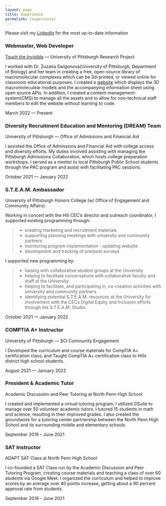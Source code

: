 ```yaml
---
layout: page
title: Experience
permalink: /experience/
---
```

<div class="w-100">
    <div class="mb-3">
        <p class="lead"> Please visit my <a href="https://linkedin.com/in/kimshinwoo">LinkedIn</a> for the most up-to-date information </p>
    </div>
     <div class="d-flex flex-column flex-md-row justify-content-between mb-3">
        <div class="flex-grow-1">
            <h3 class="mb-0">Webmaster, Web Developer</h3>
            <p class="subheading mb-1"><a href="https://touchtheinvisible.com">Touch the Invisible</a> — University of Pittsburgh Research Project</p>
            <p class="mb-0">
            I worked with Dr. Zuzana Swigonova(University of Pittsburgh, Department of Biology) and her team in creating a free, open-source library of macromolecular complexes which can be 3d-printed, or viewed online for classroom educational purposes. I created a <a href="https://touchtheinvisible.com">website</a> which displays the 3D macromoleculear models and the accompanying information sheet using open source APIs. In addition, I created a content-management-system(CMS) to manage all the assets and to allow for non-technical staff members to edit the website without learning to code.    
            </p>
        </div>
        <div class="flex-shrink-0"><span class="text-primary">March 2022 — Present</span></div>
    </div>
    <div class="d-flex flex-column flex-md-row justify-content-between mb-3">
        <div class="flex-grow-1">
            <h3 class="mb-0">Diversity Recruitment Education and Mentoring (DREAM) Team</h3>
            <p class="subheading mb-1">University of Pittsburgh — Office of Admissions and Financial Aid</p>
            <p class="mb-0">
                I assisted the Office of Admissions and Financial Aid with college access and diversity efforts. My duties involved assisting with managing the Pittsburgh Admissions Collaboration, which hosts college preparation workshops. I served as a mentor to local Pittsburgh Public School students through the PAC program and assist with facilitating PAC sessions.
            </p>
        </div>
        <div class="flex-shrink-0"><span class="text-primary">October 2021 — January 2022</span></div>
    </div>
    <div class="d-flex flex-column flex-md-row justify-content-between mb-3">
        <div class="flex-grow-1">
            <h3 class="mb-0">S.T.E.A.M. Ambassador</h3>
            <div class="subheading mb-1">University of Pittsburgh Honors College (w/ Office of Engagement and Community Affairs)</div>
            <p class="mb-0">
                Working in concert with the Hill CEC’s director and outreach coordinator, I supported existing programming through:
            </p>
                <blockquote class="mb-0">
                    <ul class="mb-0">
                        <li>creating marketing and recruitment materials</li>
                        <li>supporting planning meetings with university and community partners</li>
                        <li>monitoring program implementation - updating website</li>
                        <li>development and tracking of pre/post surveys</li>
                    </ul>
                </blockquote>
                I supported new programming by:
                <blockquote class="mb-0">
                    <ul class="mb-0">
                        <li>liaising with collaborative student groups at the University</li>
                        <li>helping to facilitate conversations with collaborative faculty and staff at the University</li>
                        <li>helping to facilitate, and participating in, co-creation activities with university and community partners</li>
                        <li>identifying potential S.T.E.A.M. resources at the University for involvement with the CECs Digital Equity and Inclusion efforts through the S.T.E.A.M. Studio.</li>
                    </ul>
                </blockquote>
        </div>
        <div class="flex-shrink-0"><span class="text-primary">October 2021 — January 2022</span></div>
    </div>
    <div class="d-flex flex-column flex-md-row justify-content-between mb-3">
        <div class="flex-grow-1">
            <h3 class="mb-0">COMPTIA A+ Instructor</h3>
            <div class="subheading mb-1">University of Pittsburgh — SCI Community Engagement</div>
            <p>I Developed the curriculum and course materials for CompTIA A+ certification class; and Taught CompTIA A+ certification class to Hills district high school students.</p>
        </div>
        <div class="flex-shrink-0"><span class="text-primary">August 2021 — January 2022</span></div>
    </div>
    <div class="d-flex flex-column flex-md-row justify-content-between mb-3">
        <div class="flex-grow-1">
            <h3 class="mb-0">President & Academic Tutor</h3>
            <div class="subheading mb-1">Academic Discussion and Peer Tutoring at North Penn High School</div>
            <p> I created and implemented a virtual tutoring program; I utilized GSuite to manage over 50 volunteer academic tutors. I tutored 15 students in math and science, resulting in their improved grades. I also created the groundwork
                for a tutoring center partnership between the North Penn High School and its surrounding middle and elementary schools
            </p>
        </div>
        <div class="flex-shrink-0"><span class="text-primary">September 2019 - June 2021</span></div>
    </div>
    <div class="d-flex flex-column flex-md-row justify-content-between mb-5">
        <div class="flex-grow-1">
            <h3 class="mb-0">SAT Instructor</h3>
            <div class="subheading mb-1">ADAPT SAT Class at North Penn High School</div>
            <p>I co-founded a SAT Class run by the Academic Discussion and Peer Tutoring Program, creating course materials and teaching a class of over 60 students via Google Meet. I organized the curriculum and helped to improve scores by an
                average over 40 points increase, getting about a 90 percent approval rate from students.
            </p>
        </div>
        <div class="flex-shrink-0"><span class="text-primary">September 2019 - June 2021</span></div>
    </div>
</div>
